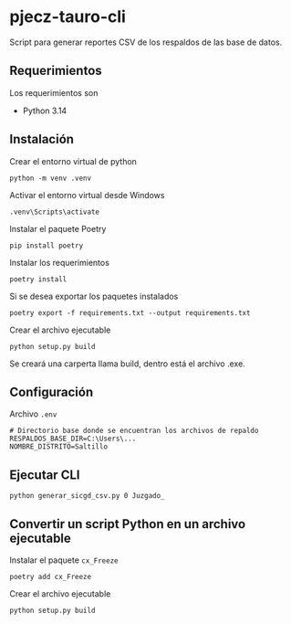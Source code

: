 # pjecz-tauro-cli

Script para generar reportes CSV de los respaldos de las base de datos.

## Requerimientos

Los requerimientos son

  - Python 3.14

## Instalación

Crear el entorno virtual de python

`python -m venv .venv`

Activar el entorno virtual desde Windows

`.venv\Scripts\activate`

Instalar el paquete Poetry

`pip install poetry`

Instalar los requerimientos

`poetry install`

Si se desea exportar los paquetes instalados

`poetry export -f requirements.txt --output requirements.txt`

Crear el archivo ejecutable

`python setup.py build`

Se creará una carperta llama build, dentro está el archivo .exe.

## Configuración

Archivo `.env`

```
# Directorio base donde se encuentran los archivos de repaldo
RESPALDOS_BASE_DIR=C:\Users\...
NOMBRE_DISTRITO=Saltillo
```

## Ejecutar CLI

`python generar_sicgd_csv.py 0 Juzgado_`


## Convertir un script Python en un archivo ejecutable

Instalar el paquete `cx_Freeze`

`poetry add cx_Freeze`

Crear el archivo ejecutable

`python setup.py build`